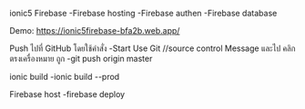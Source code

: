 ionic5 Firebase
-Firebase hosting
-Firebase authen
-Firebase database

Demo: https://ionic5firebase-bfa2b.web.app/

Push ไปที่ GitHub โดยใช้คำสั่ง 
-Start Use Git //source control Message และไป คลิกตรงเครื่องหมาย ถูก
-git push origin master

ionic build
-ionic build --prod

Firebase host
-firebase deploy